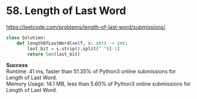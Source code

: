# 58. Length of Last Word
https://leetcode.com/problems/length-of-last-word/submissions/
```python
class Solution:
    def lengthOfLastWord(self, s: str) -> int:
        last_bit = s.strip().split(" ")[-1]
        return len(last_bit)
```
**Success**\
Runtime: 41 ms, faster than 51.35% of Python3 online submissions for Length of Last Word.\
Memory Usage: 14.1 MB, less than 5.60% of Python3 online submissions for Length of Last Word.